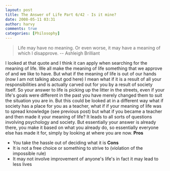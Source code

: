 ```yaml
---
layout: post
title: The Answer of Life Part 6/42 - Is it mine?
date: 2008-05-11 03:31
author: harvy
comments: true
categories: [Philosophy]
---
```

> Life may have no meaning.  Or even worse, it may have a meaning   of which I disapprove. -- Ashleigh Brilliant

I looked at that quote and I think it can apply when searching for the meaning of life. We all make the meaning of life something that we approve of and we like to have. But what if the meaning of life is out of our hands (now I am not talking about god here) I mean what if it is a result of all your responsibilities and is actually carved out for you by a result of society itself. So your answer to life is picking up the litter in the streets, even if your life's goals were different in the past you have merely changed them to suit the situation you are in.
But this could be looked at in a different way what if society has a place for you as a teacher, what if if your meaning of life was to spread knowledge (see previous post) but what if you became a teacher and then made it your meaning of life? It leads to all sorts of questions involving psychology and society. But essentially your answer is already there, you make it based on what you already do, so essentially everyone else has made it for, simply by looking at where you are now.
__Pros__
* You take the hassle out of deciding what it is
__Cons__
* It is not a free choice or something to strive to (violation of the impossible rule)
* It may not involve improvement of anyone's life's in fact it may lead to less lives
